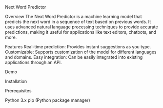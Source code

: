 Next Word Predictor

Overview
The Next Word Predictor is a machine learning model that predicts the next word in a sequence of text based on previous words. It uses advanced natural language processing techniques to provide accurate predictions, making it useful for applications like text editors, chatbots, and more.

Features
Real-time prediction: Provides instant suggestions as you type.
Customizable: Supports customization of the model for different languages and domains.
Easy integration: Can be easily integrated into existing applications through an API.

Demo


Installation

Prerequisites

Python 3.x
pip (Python package manager)
